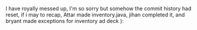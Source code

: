 I have royally messed up, I'm so sorry but somehow the commit history had reset, if i may to recap, Attar made inventory.java, jihan completed it, and bryant made exceptions for inventory ad deck ):
